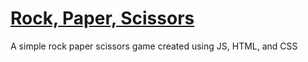 # [Rock, Paper, Scissors](https://woolyman.github.io/rock_paper_scissors/)
A simple rock paper scissors game created using JS, HTML, and CSS
